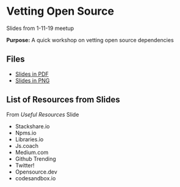 # Vetting Open Source

Slides from 1-11-19 meetup

**Purpose:**
A quick workshop on vetting open source dependencies

## Files

- [Slides in PDF](Vetting%20Open%20Source.pdf)
- [Slides in PNG](Vetting%20Open%20Source.png)

## List of Resources from Slides

From _Useful Resources_ Slide

- Stackshare.io
- Npms.io
- Libraries.io
- Js.coach
- Medium.com
- Github Trending
- Twitter!
- Opensource.dev
- codesandbox.io
